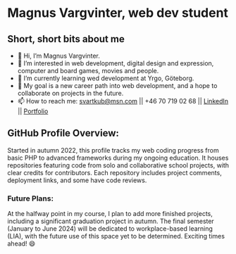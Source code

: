 # Magnus Vargvinter, web dev student


## Short, short bits about me
- 👋 Hi, I’m Magnus Vargvinter.
- 👀 I’m interested in web development, digital design and expression, computer and board games, movies and people.
- 🌱 I’m currently learning wed development at Yrgo, Göteborg.
- 💞️ My goal is a new career path into web development, and a hope to collaborate on projects in the future.
- 📫 How to reach me: svartkub@msn.com || +46 70 719 02 68 || [LinkedIn](https://se.linkedin.com/in/magnus-vargvinter-415987150) || [Portfolio](https://magnusvargvinter-portfolio.netlify.app/)


## GitHub Profile Overview:
Started in autumn 2022, this profile tracks my web coding progress from basic PHP to advanced frameworks during my ongoing education. It houses repositories featuring code from solo and collaborative school projects, with clear credits for contributors. Each repository includes project comments, deployment links, and some have code reviews.

### Future Plans:
At the halfway point in my course, I plan to add more finished projects, including a significant graduation project in autumn. The final semester (January to June 2024) will be dedicated to workplace-based learning (LIA), with the future use of this space yet to be determined. Exciting times ahead! 😄
<!---
MagnusVV/MagnusVV is a ✨ special ✨ repository because its `README.md` (this file) appears on your GitHub profile.
You can click the Preview link to take a look at your changes.
--->
